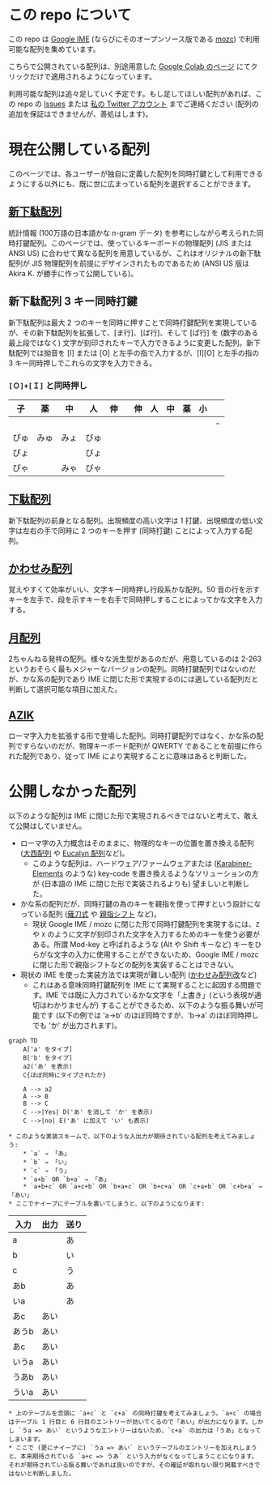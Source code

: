 # この repo について

この repo は [Google IME](https://www.google.co.jp/ime/) (ならびにそのオープンソース版である [mozc](https://github.com/google/mozc)) で利用可能な配列を集めています。

こちらで公開されている配列は、別途用意した [Google Colab のページ](https://colab.research.google.com/drive/1yrMHatUh0UUdinRgZhoObCaV2i3JTXlc?usp=sharing) にてクリックだけで適用されるようになっています。

利用可能な配列は追々足していく予定です。もし足してほしい配列があれば、この repo の [Issues](https://github.com/kirameister/keyboard_layouts/issues) または [私の Twitter アカウント](https://twitter.com/kirameister_ja/) までご連絡ください (配列の追加を保証はできませんが、善処はします)。

# 現在公開している配列

このページでは、各ユーザーが独自に定義した配列を同時打鍵として利用できるようにする以外にも、既に世に広まっている配列を選択することができます。

## [新下駄配列](https://kouy.exblog.jp/13627994/)
統計情報 (100万語の日本語かな n-gram データ) を参考にしながら考えられた同時打鍵配列。このページでは、使っているキーボードの物理配列 (JIS  または ANSI US) に合わせて異なる配列を用意しているが、これはオリジナルの新下駄配列が JIS 物理配列を前提にデザインされたものであるため (ANSI US 版は Akira K. が勝手に作って公開している)。

## 新下駄配列 3 キー同時打鍵
新下駄配列は最大 2 つのキーを同時に押すことで同時打鍵配列を実現しているが、その新下駄配列を拡張して、[ま行]、[ば行]、そして [ぱ行] を (数字のある最上段ではなく) 文字が刻印されたキーで入力できるように変更した配列。新下駄配列では拗音を [I] または [O] と左手の指で入力するが、[I][O] と左手の指の 3 キー同時押しでこれらの文字を入力できる。

### `[Ｏ]+[Ｉ]` と同時押し

| 子 | 薬 | 中 | 人 | 伸 |  | 伸 | 人 | 中 | 薬 | 小 |  |
|---|---|---|---|---|---|---|---|---|---|---|---|
|  |  |  |  |  |  |  |  |  |  |  | - |
| ぴゅ | みゅ| みょ | びゅ |  |  |  |  |  |  |  |  |
| ぴょ |     |      | びょ |  |  |  |  |  |  |  |  |
| ぴゃ |     | みゃ | びゃ |  |  |  |  |  |  |  |  |

## [下駄配列](http://web1.nazca.co.jp/kouy/geta.html)

新下駄配列の前身となる配列。出現頻度の高い文字は 1 打鍵、出現頻度の低い文字は左右の手で同時に 2 つのキーを押す (同時打鍵) ことによって入力する配列。

## [かわせみ配列](https://github.com/semialt/kawasemi)

覚えやすくて効率がいい、文字キー同時押し行段系かな配列。50 音の行を示すキーを左手で、段を示すキーを右手で同時押しすることによってかな文字を入力する。

## [月配列](https://jisx6004.client.jp/tsuki.html)

2ちゃんねる発祥の配列。様々な派生型があるのだが、用意しているのは 2-263 というおそらく最もメジャーなバージョンの配列。同時打鍵配列ではないのだが、かな系の配列であり IME に閉じた形で実現するのには適している配列だと判断して選択可能な項目に加えた。

## [AZIK](http://hp.vector.co.jp/authors/VA002116/azik/azikinfo.htm)

ローマ字入力を拡張する形で登場した配列。同時打鍵配列ではなく、かな系の配列ですらないのだが、物理キーボード配列が QWERTY であることを前提に作られた配列であり、従って IME により実現することに意味はあると判断した。

# 公開しなかった配列

以下のような配列は IME に閉じた形で実現されるべきではないと考えて、敢えて公開はしていません。

* ローマ字の入力概念はそのままに、物理的なキーの位置を置き換える配列 ([大西配列](https://0414.works/hairetu/) や [Eucalyn 配列](https://eucalyn.hatenadiary.jp/entry/about-eucalyn-layout)など)。
    * このような配列は、ハードウェア/ファームウェアまたは ([Karabiner-Elements](https://karabiner-elements.pqrs.org/) のような) key-code を置き換えるようなソリューションの方が (日本語の IME に閉じた形で実装されるよりも) 望ましいと判断した。
* かな系の配列だが、同時打鍵の為のキーを親指を使って押すという設計になっている配列 ([薙刀式](http://oookaworks.seesaa.net/article/484704326.html) や [親指シフト](https://ja.wikipedia.org/wiki/%E8%A6%AA%E6%8C%87%E3%82%B7%E3%83%95%E3%83%88) など)。
    * 現状 Google IME / mozc に閉じた形で同時打鍵配列を実現するには、`Z` や `X` のように文字が刻印された文字を入力するためのキーを使う必要がある。所謂 Mod-key と呼ばれるような (Alt や Shift キーなど) キーをひらがな文字の入力に使用することができないため、Google IME / mozc に閉じた形で親指シフトなどの配列を実装することはできない。
* 現状の IME を使った実装方法では実現が難しい配列 ([かわせみ配列改](https://github.com/semialt/kawasemi#%E3%81%8B%E3%82%8F%E3%81%9B%E3%81%BF%E9%85%8D%E5%88%97%E6%94%B9)など)
    * これはある意味同時打鍵配列を IME にて実現することに起因する問題です。IME では既に入力されているかな文字を「上書き」(という表現が適切はわかりませんが) することができるため、以下のような振る舞いが可能です (以下の例では 'a->b' のほぼ同時ですが、'b->a' のほぼ同時押しでも 'か' が出力されます)。
```mermaid
graph TD
    A['a' をタイプ]
    B['b' をタイプ]
    a2('あ' を表示)
    C{ほぼ同時にタイプされたか}

    A --> a2
    A --> B
    B --> C
    C -->|Yes| D('あ' を消して 'か' を表示)
    C -->|no| E('あ' に加えて 'い' も表示)
```
    * このような実装スキームで、以下のような入出力が期待されている配列を考えてみましょう:
        * `a` → 「あ」
        * `b` → 「い」
        * `c` → 「う」
        * `a+b` OR `b+a` → 「あ」
        * `a+b+c` OR `a+c+b` OR `b+a+c` OR `b+c+a` OR `c+a+b` OR `c+b+a` → 「あい」
    * ここでナイーブにテーブルを書いてしまうと、以下のようになります:
| 入力 | 出力 | 送り |
|---|---|---|
| a |  | あ |
| b |  | い |
| c |  | う |
| あb |  | あ |
| いa |  | あ |
| あc | あい |  |
| あうb | あい |  |
| あc | あい |  |
| いうa | あい |  |
| うあb | あい |  |
| ういa | あい |  |
    * 上のテーブルを念頭に `a+c` と `c+a` の同時打鍵を考えてみましょう。`a+c` の場合はテーブル 1 行目と 6 行目のエントリーが効いてくるので「あい」が出力になります。しかし `うa => あい` というようなエントリーはないため、`c+a` の出力は「うあ」となってしまいます。
    * ここで (更にナイーブに) `うa => あい` というテーブルのエントリーを加えれしまうと、本来期待されている `a+c => うあ` という入力がなくなってしまうことになります。それが期待されている振る舞いであれば良いのですが、その確証が取れない限り掲載すべきではないと判断しました。




